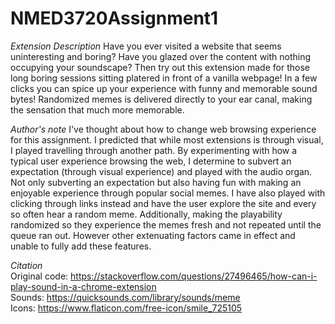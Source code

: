 # NMED3720Assignment1
*Extension Description*
Have you ever visited a website that seems uninteresting and boring? Have you glazed over the content with nothing occupying your soundscape? Then try out this extension made for those long boring sessions sitting platered in front of a vanilla webpage! In a few clicks you can spice up your experience with funny and memorable sound bytes! Randomized memes is delivered directly to your ear canal, making the sensation that much more memorable.

*Author's note*
I've thought about how to change web browsing experience for this assignment. I predicted that while most extensions is through visual, I played travelling through another path. By experimenting with how a typical user experience browsing the web, I determine to subvert an expectation (through visual experience) and played with the audio organ. Not only subverting an expectation but also having fun with making an enjoyable experience through popular social memes. I have also played with clicking through links instead and have the user explore the site and every so often hear a random meme. Additionally, making the playability randomized so they experience the memes fresh and not repeated until the queue ran out. However other extenuating factors came in effect and unable to fully add these features.

*Citation*
<br>
Original code: https://stackoverflow.com/questions/27496465/how-can-i-play-sound-in-a-chrome-extension
<br>
Sounds: https://quicksounds.com/library/sounds/meme
<br>
Icons: https://www.flaticon.com/free-icon/smile_725105

